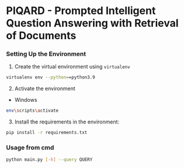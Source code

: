 # PIQARD - Prompted Intelligent Question Answering with Retrieval of Documents
### Setting Up the Environment
1. Create the virtual environment using `virtualenv`
```bash
virtualenv env --python==python3.9
```
2. Activate the environment
* Windows
```bash
env\scripts\activate
```
3. Install the requirements in the environment:
```bash
pip install -r requirements.txt
```

### Usage from cmd
```bash
python main.py [-h] --query QUERY
```
